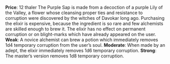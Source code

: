 **Price**: 12 thaler
The Purple Sap is made from a decoction of a purple Lily of the Valley, a flower whose cleansing proper ties and resistance to corruption were discovered by the witches of Davokar long ago. Purchasing the elixir is expensive, because the ingredient is so rare and few alchemists are skilled enough to brew it. The elixir has no effect on permanent corruption or on blight-marks which have already appeared on the user.
**Weak**: A novice alchemist can brew a potion which immediately removes 1d4 temporary corruption from the user’s soul.
**Moderate**: When made by an adept, the elixir immediately removes 1d6 temporary corruption.
**Strong**: The master’s version removes 1d8 temporary corruption.
